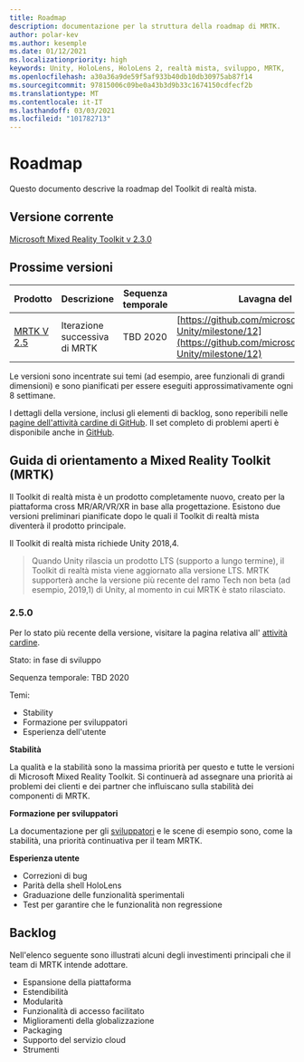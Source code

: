 ```yaml
---
title: Roadmap
description: documentazione per la struttura della roadmap di MRTK.
author: polar-kev
ms.author: kesemple
ms.date: 01/12/2021
ms.localizationpriority: high
keywords: Unity, HoloLens, HoloLens 2, realtà mista, sviluppo, MRTK,
ms.openlocfilehash: a30a36a9de59f5af933b40db10db30975ab87f14
ms.sourcegitcommit: 97815006c09be0a43b3d9b33c1674150cdfecf2b
ms.translationtype: MT
ms.contentlocale: it-IT
ms.lasthandoff: 03/03/2021
ms.locfileid: "101782713"
---
```

# <a name="roadmap"></a>Roadmap

Questo documento descrive la roadmap del Toolkit di realtà mista.

## <a name="current-release"></a>Versione corrente

[Microsoft Mixed Reality Toolkit v 2.3.0](https://github.com/Microsoft/MixedRealityToolkit-Unity/releases/tag/v2.3.0)

## <a name="upcoming-releases"></a>Prossime versioni

| Prodotto | Descrizione | Sequenza temporale | Lavagna del progetto |
| --- | --- | --- | --- |
| [MRTK V 2.5](#250) | Iterazione successiva di MRTK | TBD 2020 | [https://github.com/microsoft/MixedRealityToolkit-Unity/milestone/12](https://github.com/microsoft/MixedRealityToolkit-Unity/milestone/12) |

Le versioni sono incentrate sui temi (ad esempio, aree funzionali di grandi dimensioni) e sono pianificati per essere eseguiti approssimativamente ogni 8 settimane.

I dettagli della versione, inclusi gli elementi di backlog, sono reperibili nelle [pagine dell'attività cardine di GitHub](https://github.com/Microsoft/MixedRealityToolkit-Unity/milestones). Il set completo di problemi aperti è disponibile anche in [GitHub](https://github.com/microsoft/MixedRealityToolkit-Unity/issues).

## <a name="mixed-reality-toolkit-mrtk-roadmap"></a>Guida di orientamento a Mixed Reality Toolkit (MRTK)

Il Toolkit di realtà mista è un prodotto completamente nuovo, creato per la piattaforma cross MR/AR/VR/XR in base alla progettazione. Esistono due versioni preliminari pianificate dopo le quali il Toolkit di realtà mista diventerà il prodotto principale.

Il Toolkit di realtà mista richiede Unity 2018,4.

> Quando Unity rilascia un prodotto LTS (supporto a lungo termine), il Toolkit di realtà mista viene aggiornato alla versione LTS. MRTK supporterà anche la versione più recente del ramo Tech non beta (ad esempio, 2019,1) di Unity, al momento in cui MRTK è stato rilasciato.

### <a name="250"></a>2.5.0

Per lo stato più recente della versione, visitare la pagina relativa all' [attività cardine]( https://github.com/microsoft/MixedRealityToolkit-Unity/milestone/12).

Stato: in fase di sviluppo

Sequenza temporale: TBD 2020

Temi:

- Stability
- Formazione per sviluppatori
- Esperienza dell'utente

**Stabilità**

La qualità e la stabilità sono la massima priorità per questo e tutte le versioni di Microsoft Mixed Reality Toolkit. Si continuerà ad assegnare una priorità ai problemi dei clienti e dei partner che influiscano sulla stabilità dei componenti di MRTK.

**Formazione per sviluppatori**

La documentazione per gli [sviluppatori](https://microsoft.github.io/MixedRealityToolkit-Unity) e le scene di esempio sono, come la stabilità, una priorità continuativa per il team MRTK.

**Esperienza utente**

- Correzioni di bug
- Parità della shell HoloLens
- Graduazione delle funzionalità sperimentali
- Test per garantire che le funzionalità non regressione

## <a name="backlog"></a>Backlog

Nell'elenco seguente sono illustrati alcuni degli investimenti principali che il team di MRTK intende adottare.

- Espansione della piattaforma
- Estendibilità
- Modularità
- Funzionalità di accesso facilitato
- Miglioramenti della globalizzazione
- Packaging
- Supporto del servizio cloud
- Strumenti
